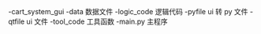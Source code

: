 -cart_system_gui
    -data  数据文件
    -logic_code 逻辑代码
    -pyfile ui 转 py 文件
    -qtfile ui 文件
    -tool_code 工具函数
    -main.py 主程序